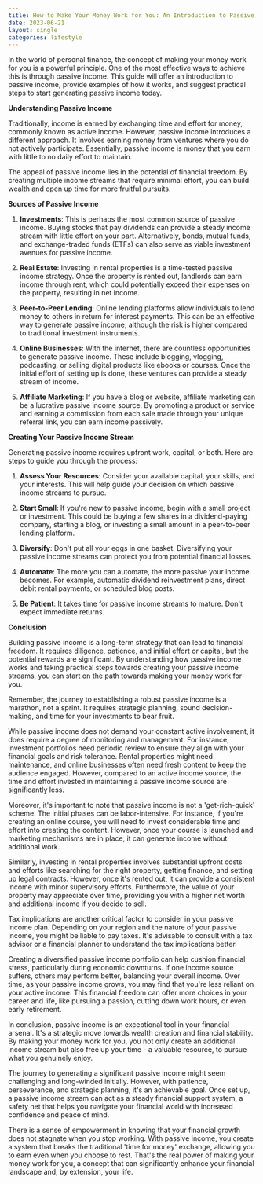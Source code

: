 ```yaml
---
title: How to Make Your Money Work for You: An Introduction to Passive Income
date: 2023-06-21
layout: single
categories: lifestyle
---
```

In the world of personal finance, the concept of making your money work for you is a powerful principle. One of the most effective ways to achieve this is through passive income. This guide will offer an introduction to passive income, provide examples of how it works, and suggest practical steps to start generating passive income today.

**Understanding Passive Income**

Traditionally, income is earned by exchanging time and effort for money, commonly known as active income. However, passive income introduces a different approach. It involves earning money from ventures where you do not actively participate. Essentially, passive income is money that you earn with little to no daily effort to maintain.

The appeal of passive income lies in the potential of financial freedom. By creating multiple income streams that require minimal effort, you can build wealth and open up time for more fruitful pursuits.

**Sources of Passive Income**

1. **Investments**: This is perhaps the most common source of passive income. Buying stocks that pay dividends can provide a steady income stream with little effort on your part. Alternatively, bonds, mutual funds, and exchange-traded funds (ETFs) can also serve as viable investment avenues for passive income.

2. **Real Estate**: Investing in rental properties is a time-tested passive income strategy. Once the property is rented out, landlords can earn income through rent, which could potentially exceed their expenses on the property, resulting in net income.

3. **Peer-to-Peer Lending**: Online lending platforms allow individuals to lend money to others in return for interest payments. This can be an effective way to generate passive income, although the risk is higher compared to traditional investment instruments.

4. **Online Businesses**: With the internet, there are countless opportunities to generate passive income. These include blogging, vlogging, podcasting, or selling digital products like ebooks or courses. Once the initial effort of setting up is done, these ventures can provide a steady stream of income.

5. **Affiliate Marketing**: If you have a blog or website, affiliate marketing can be a lucrative passive income source. By promoting a product or service and earning a commission from each sale made through your unique referral link, you can earn income passively.

**Creating Your Passive Income Stream**

Generating passive income requires upfront work, capital, or both. Here are steps to guide you through the process:

1. **Assess Your Resources**: Consider your available capital, your skills, and your interests. This will help guide your decision on which passive income streams to pursue.

2. **Start Small**: If you're new to passive income, begin with a small project or investment. This could be buying a few shares in a dividend-paying company, starting a blog, or investing a small amount in a peer-to-peer lending platform.

3. **Diversify**: Don't put all your eggs in one basket. Diversifying your passive income streams can protect you from potential financial losses.

4. **Automate**: The more you can automate, the more passive your income becomes. For example, automatic dividend reinvestment plans, direct debit rental payments, or scheduled blog posts.

5. **Be Patient**: It takes time for passive income streams to mature. Don't expect immediate returns.

**Conclusion**

Building passive income is a long-term strategy that can lead to financial freedom. It requires diligence, patience, and initial effort or capital, but the potential rewards are significant. By understanding how passive income works and taking practical steps towards creating your passive income streams, you can start on the path towards making your money work for you.

Remember, the journey to establishing a robust passive income is a marathon, not a sprint. It requires strategic planning, sound decision-making, and time for your investments to bear fruit.

While passive income does not demand your constant active involvement, it does require a degree of monitoring and management. For instance, investment portfolios need periodic review to ensure they align with your financial goals and risk tolerance. Rental properties might need maintenance, and online businesses often need fresh content to keep the audience engaged. However, compared to an active income source, the time and effort invested in maintaining a passive income source are significantly less.

Moreover, it's important to note that passive income is not a 'get-rich-quick' scheme. The initial phases can be labor-intensive. For instance, if you're creating an online course, you will need to invest considerable time and effort into creating the content. However, once your course is launched and marketing mechanisms are in place, it can generate income without additional work.

Similarly, investing in rental properties involves substantial upfront costs and efforts like searching for the right property, getting finance, and setting up legal contracts. However, once it's rented out, it can provide a consistent income with minor supervisory efforts. Furthermore, the value of your property may appreciate over time, providing you with a higher net worth and additional income if you decide to sell.

Tax implications are another critical factor to consider in your passive income plan. Depending on your region and the nature of your passive income, you might be liable to pay taxes. It's advisable to consult with a tax advisor or a financial planner to understand the tax implications better.

Creating a diversified passive income portfolio can help cushion financial stress, particularly during economic downturns. If one income source suffers, others may perform better, balancing your overall income. Over time, as your passive income grows, you may find that you're less reliant on your active income. This financial freedom can offer more choices in your career and life, like pursuing a passion, cutting down work hours, or even early retirement.

In conclusion, passive income is an exceptional tool in your financial arsenal. It's a strategic move towards wealth creation and financial stability. By making your money work for you, you not only create an additional income stream but also free up your time - a valuable resource, to pursue what you genuinely enjoy.

The journey to generating a significant passive income might seem challenging and long-winded initially. However, with patience, perseverance, and strategic planning, it's an achievable goal. Once set up, a passive income stream can act as a steady financial support system, a safety net that helps you navigate your financial world with increased confidence and peace of mind.

There is a sense of empowerment in knowing that your financial growth does not stagnate when you stop working. With passive income, you create a system that breaks the traditional 'time for money' exchange, allowing you to earn even when you choose to rest. That's the real power of making your money work for you, a concept that can significantly enhance your financial landscape and, by extension, your life.